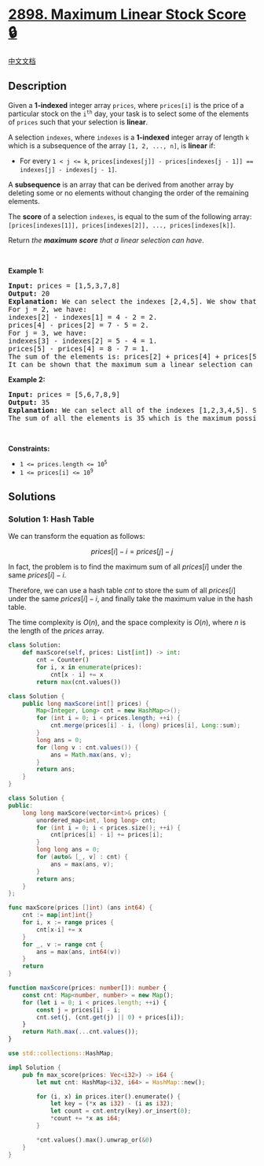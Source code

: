 # [2898. Maximum Linear Stock Score 🔒](https://leetcode.com/problems/maximum-linear-stock-score)

[中文文档](/solution/2800-2899/2898.Maximum%20Linear%20Stock%20Score/README.md)

<!-- tags:Array,Hash Table -->

## Description

<p>Given a <strong>1-indexed</strong> integer array <code>prices</code>, where <code>prices[i]</code> is the price of a particular stock on the <code>i<sup>th</sup></code> day, your task is to select some of the elements of <code>prices</code> such that your selection is <strong>linear</strong>.</p>

<p>A selection <code>indexes</code>, where <code>indexes</code> is a <strong>1-indexed</strong> integer array of length <code>k</code> which is a subsequence of the array <code>[1, 2, ..., n]</code>, is <strong>linear</strong> if:</p>

<ul>
	<li>For every <code>1 &lt; j &lt;= k</code>, <code>prices[indexes[j]] - prices[indexes[j - 1]] == indexes[j] - indexes[j - 1]</code>.</li>
</ul>

<p>A <b>subsequence</b> is an array that can be derived from another array by deleting some or no elements without changing the order of the remaining elements.</p>

<p>The <strong>score</strong> of a selection <code>indexes</code>, is equal to the sum of the following array: <code>[prices[indexes[1]], prices[indexes[2]], ..., prices[indexes[k]]</code>.</p>

<p>Return <em>the <strong>maximum</strong> <strong>score</strong> that a linear selection can have</em>.</p>

<p>&nbsp;</p>
<p><strong class="example">Example 1:</strong></p>

<pre>
<strong>Input:</strong> prices = [1,5,3,7,8]
<strong>Output:</strong> 20
<strong>Explanation:</strong> We can select the indexes [2,4,5]. We show that our selection is linear:
For j = 2, we have:
indexes[2] - indexes[1] = 4 - 2 = 2.
prices[4] - prices[2] = 7 - 5 = 2.
For j = 3, we have:
indexes[3] - indexes[2] = 5 - 4 = 1.
prices[5] - prices[4] = 8 - 7 = 1.
The sum of the elements is: prices[2] + prices[4] + prices[5] = 20.
It can be shown that the maximum sum a linear selection can have is 20.
</pre>

<p><strong class="example">Example 2:</strong></p>

<pre>
<strong>Input:</strong> prices = [5,6,7,8,9]
<strong>Output:</strong> 35
<strong>Explanation:</strong> We can select all of the indexes [1,2,3,4,5]. Since each element has a difference of exactly 1 from its previous element, our selection is linear.
The sum of all the elements is 35 which is the maximum possible some out of every selection.</pre>

<p>&nbsp;</p>
<p><strong>Constraints:</strong></p>

<ul>
	<li><code>1 &lt;= prices.length &lt;= 10<sup>5</sup></code></li>
	<li><code>1 &lt;= prices[i] &lt;= 10<sup>9</sup></code></li>
</ul>

## Solutions

### Solution 1: Hash Table

We can transform the equation as follows:

$$
prices[i] - i = prices[j] - j
$$

In fact, the problem is to find the maximum sum of all $prices[i]$ under the same $prices[i] - i$.

Therefore, we can use a hash table $cnt$ to store the sum of all $prices[i]$ under the same $prices[i] - i$, and finally take the maximum value in the hash table.

The time complexity is $O(n)$, and the space complexity is $O(n)$, where $n$ is the length of the $prices$ array.

<!-- tabs:start -->

```python
class Solution:
    def maxScore(self, prices: List[int]) -> int:
        cnt = Counter()
        for i, x in enumerate(prices):
            cnt[x - i] += x
        return max(cnt.values())
```

```java
class Solution {
    public long maxScore(int[] prices) {
        Map<Integer, Long> cnt = new HashMap<>();
        for (int i = 0; i < prices.length; ++i) {
            cnt.merge(prices[i] - i, (long) prices[i], Long::sum);
        }
        long ans = 0;
        for (long v : cnt.values()) {
            ans = Math.max(ans, v);
        }
        return ans;
    }
}
```

```cpp
class Solution {
public:
    long long maxScore(vector<int>& prices) {
        unordered_map<int, long long> cnt;
        for (int i = 0; i < prices.size(); ++i) {
            cnt[prices[i] - i] += prices[i];
        }
        long long ans = 0;
        for (auto& [_, v] : cnt) {
            ans = max(ans, v);
        }
        return ans;
    }
};
```

```go
func maxScore(prices []int) (ans int64) {
	cnt := map[int]int{}
	for i, x := range prices {
		cnt[x-i] += x
	}
	for _, v := range cnt {
		ans = max(ans, int64(v))
	}
	return
}
```

```ts
function maxScore(prices: number[]): number {
    const cnt: Map<number, number> = new Map();
    for (let i = 0; i < prices.length; ++i) {
        const j = prices[i] - i;
        cnt.set(j, (cnt.get(j) || 0) + prices[i]);
    }
    return Math.max(...cnt.values());
}
```

```rust
use std::collections::HashMap;

impl Solution {
    pub fn max_score(prices: Vec<i32>) -> i64 {
        let mut cnt: HashMap<i32, i64> = HashMap::new();

        for (i, x) in prices.iter().enumerate() {
            let key = (*x as i32) - (i as i32);
            let count = cnt.entry(key).or_insert(0);
            *count += *x as i64;
        }

        *cnt.values().max().unwrap_or(&0)
    }
}
```

<!-- tabs:end -->

<!-- end -->
